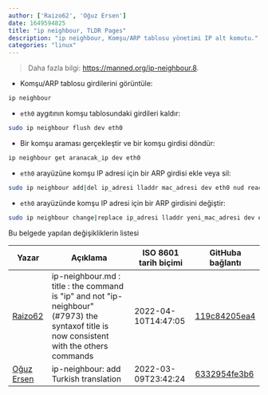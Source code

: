 ```yaml
---
author: ['Raizo62', 'Oğuz Ersen']
date: 1649594825
title: "ip neighbour, TLDR Pages"
description: "ip neighbour, Komşu/ARP tablosu yönetimi IP alt komutu."
categories: "linux"
---
```

> Daha fazla bilgi: <https://manned.org/ip-neighbour.8>.

- Komşu/ARP tablosu girdilerini görüntüle:

```bash
ip neighbour
```

- `eth0` aygıtının komşu tablosundaki girdileri kaldır:

```bash
sudo ip neighbour flush dev eth0
```

- Bir komşu araması gerçekleştir ve bir komşu girdisi döndür:

```bash
ip neighbour get aranacak_ip dev eth0
```

- `eth0` arayüzüne komşu IP adresi için bir ARP girdisi ekle veya sil:

```bash
sudo ip neighbour add|del ip_adresi lladdr mac_adresi dev eth0 nud reachable
```

- `eth0` arayüzünde komşu IP adresi için bir ARP girdisini değiştir:

```bash
sudo ip neighbour change|replace ip_adresi lladdr yeni_mac_adresi dev eth0
```
Bu belgede yapılan değişikliklerin listesi


Yazar | Açıklama | ISO 8601 tarih biçimi | GitHuba bağlantı
------|-----|-----|-----
[Raizo62](mailto:silicium62-github@yahoo.fr) | ip-neighbour.md : title : the command is "ip" and not "ip-neighbour" (#7973) the syntaxof title is now consistent with the others commands | 2022-04-10T14:47:05 | [119c84205ea4](https://github.com/tldr-pages/tldr/commit/119c84205ea469d0ee438fed30a79cf47bb3012d)
[Oğuz Ersen](mailto:oguzersen@protonmail.com) | ip-neighbour: add Turkish translation | 2022-03-09T23:42:24 | [6332954fe3b6](https://github.com/tldr-pages/tldr/commit/6332954fe3b63b65ab1aae2e98e20361cf25b58c)


